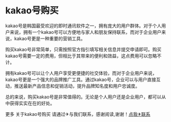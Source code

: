 # kakao号购买

kakao号是韩国最受欢迎的即时通讯软件之一，拥有庞大的用户群体。对于个人用户来说，拥有一个kakao号可以方便地与家人和朋友保持联系，而对于企业用户来说，kakao号更是一种重要的营销工具。

购买kakao号非常简单，只需按照官方指引填写相关信息并提交申请即可。购买kakao号需要一定的费用，但相比于其带来的便利和效益，这点费用可以忽略不计。

拥有kakao号可以让个人用户享受更便捷的社交体验，而对于企业用户来说，kakao号更是一个强大的品牌推广工具。通过kakao号，企业可以与用户直接互动，推送最新产品信息和促销活动，提升品牌知名度和用户忠诚度。

总的来说，购买kakao号是非常值得的。无论是个人用户还是企业用户，都可以从中获得实实在在的好处。

更多 关于kakao号购买 请通过✈与我们联系，感谢阅读,谢谢！[点我✈联系](https://d.k02.cc)